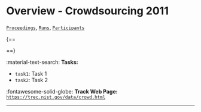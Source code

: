 # Overview - Crowdsourcing 2011

[`Proceedings`](./proceedings.md), [`Runs`](./runs.md), [`Participants`](./participants.md)

{==



==}

:material-text-search: **Tasks:**

- `task1`: Task 1 
- `task2`: Task 2 

:fontawesome-solid-globe: **Track Web Page:** [`https://trec.nist.gov/data/crowd.html`](https://trec.nist.gov/data/crowd.html) 

---

